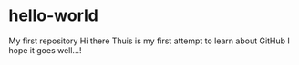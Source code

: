 # hello-world
My first repository
Hi there
Thuis is my first attempt to learn about GitHub
I hope it goes well...!
